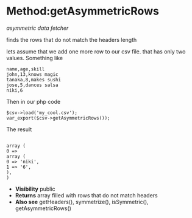 # Method:getAsymmetricRows #

_asymmetric data fetcher_

finds the rows that do not match the headers length

lets assume that we add one more row to our csv file.
that has only two values. Something like



```
name,age,skill
john,13,knows magic
tanaka,8,makes sushi
jose,5,dances salsa
niki,6
```


Then in our php code



```
$csv->load('my_cool.csv');
var_export($csv->getAsymmetricRows());
```


The result



```

array (
0 =>
array (
0 => 'niki',
1 => '6',
),
)

```


  * **Visibility**  public
  * **Returns** array filled with rows that do not match headers
  * **Also see** getHeaders(), symmetrize(), isSymmetric(),
getAsymmetricRows()
